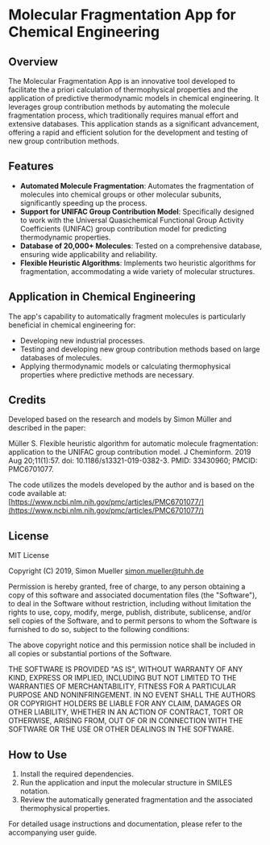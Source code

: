 # Molecular Fragmentation App for Chemical Engineering

## Overview

The Molecular Fragmentation App is an innovative tool developed to facilitate the a priori calculation of thermophysical properties and the application of predictive thermodynamic models in chemical engineering. It leverages group contribution methods by automating the molecule fragmentation process, which traditionally requires manual effort and extensive databases. This application stands as a significant advancement, offering a rapid and efficient solution for the development and testing of new group contribution methods.

## Features

- **Automated Molecule Fragmentation**: Automates the fragmentation of molecules into chemical groups or other molecular subunits, significantly speeding up the process.
- **Support for UNIFAC Group Contribution Model**: Specifically designed to work with the Universal Quasichemical Functional Group Activity Coefficients (UNIFAC) group contribution model for predicting thermodynamic properties.
- **Database of 20,000+ Molecules**: Tested on a comprehensive database, ensuring wide applicability and reliability.
- **Flexible Heuristic Algorithms**: Implements two heuristic algorithms for fragmentation, accommodating a wide variety of molecular structures.

## Application in Chemical Engineering

The app's capability to automatically fragment molecules is particularly beneficial in chemical engineering for:
- Developing new industrial processes.
- Testing and developing new group contribution methods based on large databases of molecules.
- Applying thermodynamic models or calculating thermophysical properties where predictive methods are necessary.

## Credits

Developed based on the research and models by Simon Müller and described in the paper: 

Müller S. Flexible heuristic algorithm for automatic molecule fragmentation: application to the UNIFAC group contribution model. J Cheminform. 2019 Aug 20;11(1):57. doi: 10.1186/s13321-019-0382-3. PMID: 33430960; PMCID: PMC6701077.

The code utilizes the models developed by the author and is based on the code available at: [https://www.ncbi.nlm.nih.gov/pmc/articles/PMC6701077/](https://www.ncbi.nlm.nih.gov/pmc/articles/PMC6701077/)

## License

MIT License

Copyright (C) 2019, Simon Mueller <simon.mueller@tuhh.de>

Permission is hereby granted, free of charge, to any person obtaining a copy of this software and associated documentation files (the "Software"), to deal in the Software without restriction, including without limitation the rights to use, copy, modify, merge, publish, distribute, sublicense, and/or sell copies of the Software, and to permit persons to whom the Software is furnished to do so, subject to the following conditions:

The above copyright notice and this permission notice shall be included in all copies or substantial portions of the Software.

THE SOFTWARE IS PROVIDED "AS IS", WITHOUT WARRANTY OF ANY KIND, EXPRESS OR IMPLIED, INCLUDING BUT NOT LIMITED TO THE WARRANTIES OF MERCHANTABILITY, FITNESS FOR A PARTICULAR PURPOSE AND NONINFRINGEMENT. IN NO EVENT SHALL THE AUTHORS OR COPYRIGHT HOLDERS BE LIABLE FOR ANY CLAIM, DAMAGES OR OTHER LIABILITY, WHETHER IN AN ACTION OF CONTRACT, TORT OR OTHERWISE, ARISING FROM, OUT OF OR IN CONNECTION WITH THE SOFTWARE OR THE USE OR OTHER DEALINGS IN THE SOFTWARE.

## How to Use

1. Install the required dependencies.
2. Run the application and input the molecular structure in SMILES notation.
3. Review the automatically generated fragmentation and the associated thermophysical properties.

For detailed usage instructions and documentation, please refer to the accompanying user guide.
